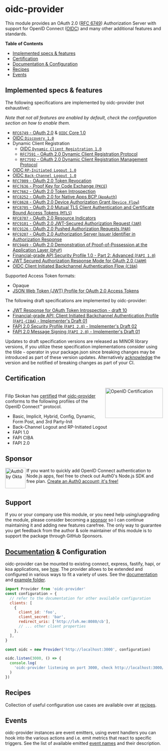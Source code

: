 # oidc-provider

This module provides an OAuth 2.0 ([RFC 6749][oauth2]) Authorization Server with support for OpenID Connect ([OIDC][openid-connect]) and many
other additional features and standards.

**Table of Contents**

- [Implemented specs & features](#implemented-specs--features)
- [Certification](#certification)
- [Documentation & Configuration](#documentation--configuration)
- [Recipes](#recipes)
- [Events](#events)

## Implemented specs & features

The following specifications are implemented by oidc-provider (not exhaustive):

_Note that not all features are enabled by default, check the configuration section on how to enable them._

- [`RFC6749` - OAuth 2.0][oauth2] & [`OIDC` Core 1.0][core]
- [OIDC `Discovery 1.0`][discovery]
- Dynamic Client Registration
  - [OIDC `Dynamic Client Registration 1.0`][registration]
  - [`RFC7591` - OAuth 2.0 Dynamic Client Registration Protocol][oauth2-registration]
  - [`RFC7592` - OAuth 2.0 Dynamic Client Registration Management Protocol][registration-management]
- [OIDC `RP-Initiated Logout 1.0`][rpinitiated-logout]
- [OIDC `Back-Channel Logout 1.0`][backchannel-logout]
- [`RFC7009` - OAuth 2.0 Token Revocation][revocation]
- [`RFC7636` - Proof Key for Code Exchange (`PKCE`)][pkce]
- [`RFC7662` - OAuth 2.0 Token Introspection][introspection]
- [`RFC8252` - OAuth 2.0 for Native Apps BCP (`AppAuth`)][oauth-native-apps]
- [`RFC8628` - OAuth 2.0 Device Authorization Grant (`Device Flow`)][device-flow]
- [`RFC8705` - OAuth 2.0 Mutual TLS Client Authentication and Certificate Bound Access Tokens (`MTLS`)][mtls]
- [`RFC8707` - OAuth 2.0 Resource Indicators][resource-indicators]
- [`RFC9101` - OAuth 2.0 JWT-Secured Authorization Request (`JAR`)][jar]
- [`RFC9126` - OAuth 2.0 Pushed Authorization Requests (`PAR`)][par]
- [`RFC9207` - OAuth 2.0 Authorization Server Issuer Identifier in Authorization Response][iss-auth-resp]
- [`RFC9449` - OAuth 2.0 Demonstration of Proof-of-Possession at the Application Layer (`DPoP`)][dpop]
- [Financial-grade API Security Profile 1.0 - Part 2: Advanced (`FAPI 1.0`)][fapi]
- [JWT Secured Authorization Response Mode for OAuth 2.0 (`JARM`)][jarm]
- [OIDC Client Initiated Backchannel Authentication Flow (`CIBA`)][ciba]

Supported Access Token formats:

- Opaque
- [JSON Web Token (JWT) Profile for OAuth 2.0 Access Tokens][jwt-at]

The following draft specifications are implemented by oidc-provider:

- [JWT Response for OAuth Token Introspection - draft 10][jwt-introspection]
- [Financial-grade API: Client Initiated Backchannel Authentication Profile (`FAPI-CIBA`) - Implementer's Draft 01][fapi-ciba]
- [FAPI 2.0 Security Profile (`FAPI 2.0`) - Implementer's Draft 02][fapi2sp-id2]
- [FAPI 2.0 Message Signing (`FAPI 2.0`) - Implementer's Draft 01][fapi2ms-id1]

Updates to draft specification versions are released as MINOR library versions,
if you utilize these specification implementations consider using the tilde `~` operator in your
package.json since breaking changes may be introduced as part of these version updates. Alternatively
[acknowledge](/docs/README.md#features) the version and be notified of breaking changes as part of
your CI.

## Certification

[<img width="184" height="96" align="right" src="https://cdn.jsdelivr.net/gh/panva/node-oidc-provider@acd3ebf2f5ebbb5605463cb681a1fb2ab9742ace/OpenID_Certified.png" alt="OpenID Certification">][openid-certified-link]  
Filip Skokan has [certified][openid-certified-link] that [oidc-provider][npm-url]
conforms to the following profiles of the OpenID Connect™ protocol.

- Basic, Implicit, Hybrid, Config, Dynamic, Form Post, and 3rd Party-Init
- Back-Channel Logout and RP-Initiated Logout
- FAPI 1.0
- FAPI CIBA
- FAPI 2.0

## Sponsor

<picture>
  <source media="(prefers-color-scheme: dark)" srcset="https://raw.githubusercontent.com/panva/node-oidc-provider/HEAD/sponsor/Auth0byOkta_dark.png">
  <source media="(prefers-color-scheme: light)" srcset="https://raw.githubusercontent.com/panva/node-oidc-provider/HEAD/sponsor/Auth0byOkta_light.png">
  <img height="65" align="left" alt="Auth0 by Okta" src="https://raw.githubusercontent.com/panva/node-oidc-provider/HEAD/sponsor/Auth0byOkta_light.png">
</picture>

If you want to quickly add OpenID Connect authentication to Node.js apps, feel free to check out Auth0's Node.js SDK and free plan. [Create an Auth0 account; it's free!][sponsor-auth0]<br><br>

## Support

If you or your company use this module, or you need help using/upgrading the module, please consider becoming a [sponsor][support-sponsor] so I can continue maintaining it and adding new features carefree. The only way to guarantee you get feedback from the author & sole maintainer of this module is to support the package through GitHub Sponsors.

## [Documentation](/docs/README.md) & Configuration

oidc-provider can be mounted to existing connect, express, fastify, hapi, or koa applications, see
[how](/docs/README.md#mounting-oidc-provider). The provider allows to be extended and configured in
various ways to fit a variety of uses. See the [documentation](/docs/README.md) and [example folder](/example).

```js
import Provider from 'oidc-provider'
const configuration = {
  // refer to the documentation for other available configuration
  clients: [
    {
      client_id: 'foo',
      client_secret: 'bar',
      redirect_uris: ['http://lvh.me:8080/cb'],
      // ... other client properties
    },
  ],
}

const oidc = new Provider('http://localhost:3000', configuration)

oidc.listen(3000, () => {
  console.log(
    'oidc-provider listening on port 3000, check http://localhost:3000/.well-known/openid-configuration',
  )
})
```

## Recipes

Collection of useful configuration use cases are available over at [recipes](/recipes).

## Events

oidc-provider instances are event emitters, using event handlers you can hook into the various
actions and i.e. emit metrics that react to specific triggers. See the list of available emitted [event names](/docs/events.md) and their description.

[npm-url]: https://www.npmjs.com/package/oidc-provider
[openid-certified-link]: https://openid.net/certification/
[openid-connect]: https://openid.net/connect/
[core]: https://openid.net/specs/openid-connect-core-1_0.html
[discovery]: https://openid.net/specs/openid-connect-discovery-1_0.html
[oauth2-registration]: https://www.rfc-editor.org/rfc/rfc7591.html
[registration]: https://openid.net/specs/openid-connect-registration-1_0.html
[oauth2]: https://www.rfc-editor.org/rfc/rfc6749.html
[oauth2-bearer]: https://www.rfc-editor.org/rfc/rfc6750.html
[revocation]: https://www.rfc-editor.org/rfc/rfc7009.html
[introspection]: https://www.rfc-editor.org/rfc/rfc7662.html
[pkce]: https://www.rfc-editor.org/rfc/rfc7636.html
[example-repo]: https://github.com/panva/node-oidc-provider-example
[backchannel-logout]: https://openid.net/specs/openid-connect-backchannel-1_0-final.html
[registration-management]: https://www.rfc-editor.org/rfc/rfc7592.html
[oauth-native-apps]: https://www.rfc-editor.org/rfc/rfc8252.html
[jar]: https://www.rfc-editor.org/rfc/rfc9101.html
[device-flow]: https://www.rfc-editor.org/rfc/rfc8628.html
[jwt-introspection]: https://tools.ietf.org/html/draft-ietf-oauth-jwt-introspection-response-10
[sponsor-auth0]: https://auth0.com/signup?utm_source=external_sites&utm_medium=panva&utm_campaign=devn_signup
[mtls]: https://www.rfc-editor.org/rfc/rfc8705.html
[dpop]: https://www.rfc-editor.org/rfc/rfc9449.html
[resource-indicators]: https://www.rfc-editor.org/rfc/rfc8707.html
[jarm]: https://openid.net/specs/oauth-v2-jarm.html
[jwt-at]: https://www.rfc-editor.org/rfc/rfc9068.html
[support-sponsor]: https://github.com/sponsors/panva
[par]: https://www.rfc-editor.org/rfc/rfc9126.html
[rpinitiated-logout]: https://openid.net/specs/openid-connect-rpinitiated-1_0-final.html
[iss-auth-resp]: https://www.rfc-editor.org/rfc/rfc9207.html
[fapi]: https://openid.net/specs/openid-financial-api-part-2-1_0.html
[ciba]: https://openid.net/specs/openid-client-initiated-backchannel-authentication-core-1_0-final.html
[fapi-ciba]: https://openid.net/specs/openid-financial-api-ciba-ID1.html
[fapi2sp-id2]: https://openid.net/specs/fapi-2_0-security-profile-ID2.html
[fapi2ms-id1]: https://openid.net/specs/fapi-2_0-message-signing-ID1.html
